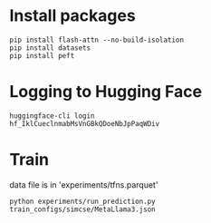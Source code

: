 




# Install packages

```
pip install flash-attn --no-build-isolation
pip install datasets
pip install peft
```

# Logging to Hugging Face

```
huggingface-cli login
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
```

# Train

data file is in 'experiments/tfns.parquet'

```
python experiments/run_prediction.py train_configs/simcse/MetaLlama3.json

```
